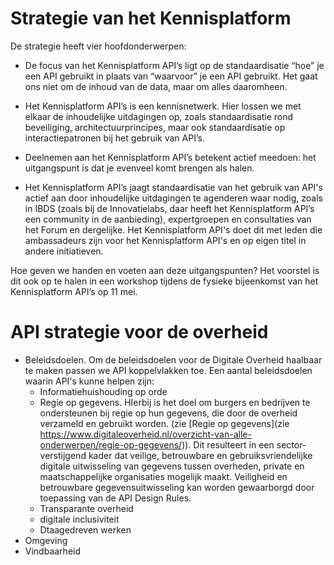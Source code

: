 # Strategie van het Kennisplatform

De strategie heeft vier hoofdonderwerpen:

* De focus van het Kennisplatform API’s ligt op de standaardisatie “hoe” je een API gebruikt in plaats van “waarvoor” je een API gebruikt. Het gaat ons niet om de inhoud van de data, maar om alles daaromheen.

* Het Kennisplatform API’s is een kennisnetwerk. Hier lossen we met elkaar de inhoudelijke uitdagingen op, zoals standaardisatie rond beveiliging, architectuurprincipes, maar ook standaardisatie op interactiepatronen bij het gebruik van API’s.

* Deelnemen aan het Kennisplatform API’s betekent actief meedoen: het uitgangspunt is dat je evenveel komt brengen als halen.

* Het Kennisplatform API’s jaagt standaardisatie van het gebruik van API's actief aan door inhoudelijke uitdagingen te agenderen waar nodig, zoals in IBDS (zoals bij de Innovatielabs, daar heeft het Kennisplatform API’s een community in de aanbieding), expertgroepen en consultaties van het Forum en dergelijke. Het Kennisplatform API's doet dit met leden die ambassadeurs zijn voor het Kennisplatform API's en op eigen titel in andere initiatieven.

Hoe geven we handen en voeten aan deze uitgangspunten? Het voorstel is dit ook op te halen in een workshop tijdens de fysieke bijeenkomst van het Kennisplatform API’s op 11 mei.

# API strategie voor de overheid

* Beleidsdoelen. Om de beleidsdoelen voor de Digitale Overheid haalbaar te maken passen we API koppelvlakken toe. Een aantal beleidsdoelen waarin API's kunne helpen zijn:
  * Informatiehuishouding op orde
  * Regie op gegevens. HIerbij is het doel om burgers en bedrijven te ondersteunen bij regie op hun gegevens, die door de overheid verzameld en gebruikt worden. (zie [Regie op gegevens](zie https://www.digitaleoverheid.nl/overzicht-van-alle-onderwerpen/regie-op-gegevens/)). Dit resulteert in een sector-verstijgend kader dat veilige, betrouwbare en gebruiksvriendelijke digitale uitwisseling van gegevens tussen overheden, private en maatschappelijke organisaties mogelijk maakt. Veiligheid en betrouwbare gegevensuitwisseling kan worden gewaarborgd door toepassing van de API Design Rules. 
  * Transparante overheid
  * digitale inclusiviteit
  * Dtaagedreven werken 
* Omgeving
* Vindbaarheid